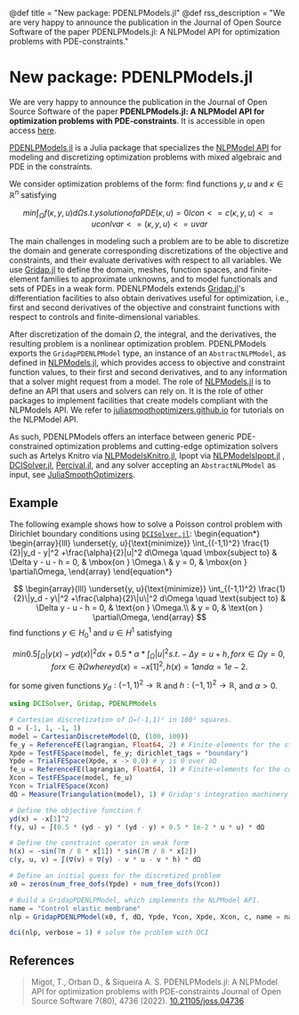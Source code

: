 @def title = "New package: PDENLPModels.jl"
@def rss_description = "We are very happy to announce the publication in the Journal of Open Source Software of the paper PDENLPModels.jl: A NLPModel API for optimization problems with PDE-constraints."

# New package: PDENLPModels.jl

We are very happy to announce the publication in the Journal of Open Source Software of the paper **PDENLPModels.jl: A NLPModel API for optimization problems with PDE-constraints**. It is accessible in open access [here](https://joss.theoj.org/papers/10.21105/joss.04736).

[PDENLPModels.jl](https://github.com/JuliaSmoothOptimizers/PDENLPModels.jl) is a Julia package that specializes the [NLPModel API](https://github.com/JuliaSmoothOptimizers/NLPModels.jl) for modeling and discretizing optimization problems with mixed algebraic and PDE in the constraints.

We consider optimization problems of the form: find functions $y, u$ and $κ \in \mathbb{R}^n$ satisfying
```math
min      ∫_Ω​ f(κ,y,u) dΩ​
s.t.     y solution of a PDE(κ,u)=0
         lcon <= c(κ,y,u) <= ucon
         lvar <= (κ,y,u)  <= uvar
```

The main challenges in modeling such a problem are to be able to discretize the domain and generate corresponding discretizations of the objective and constraints, and their evaluate derivatives with respect to all variables.
We use [Gridap.jl](https://github.com/gridap/Gridap.jl) to define the domain, meshes, function spaces, and finite-element families to approximate unknowns, and to model functionals and sets of PDEs in a weak form. 
PDENLPModels extends [Gridap.jl](https://github.com/gridap/Gridap.jl)'s differentiation facilities to also obtain derivatives useful for optimization, i.e., first and second derivatives of the objective and constraint functions with respect to controls and finite-dimensional variables.

After discretization of the domain $\Omega$, the integral, and the derivatives, the resulting problem is a nonlinear optimization problem.
PDENLPModels exports the `GridapPDENLPModel` type, an instance of an `AbstractNLPModel`, as defined in [NLPModels.jl](https://github.com/JuliaSmoothOptimizers/NLPModels.jl), which provides access to objective and constraint function values, to their first and second derivatives, and to any information that a solver might request from a model. 
The role of [NLPModels.jl](https://github.com/JuliaSmoothOptimizers/NLPModels.jl) is to define an API that users and solvers can rely on. It is the role of other packages to implement facilities that create models compliant with the NLPModels API. We refer to [juliasmoothoptimizers.github.io](https://juliasmoothoptimizers.github.io) for tutorials on the NLPModel API.

As such, PDENLPModels offers an interface between generic PDE-constrained optimization problems and cutting-edge optimization solvers such as Artelys Knitro via [NLPModelsKnitro.jl](https://github.com/JuliaSmoothOptimizers/NLPModelsKnitro.jl), Ipopt via [NLPModelsIpopt.jl](https://github.com/JuliaSmoothOptimizers/NLPModelsIpopt.jl) , [DCISolver.jl](https://github.com/JuliaSmoothOptimizers/DCISolver.jl), [Percival.jl](https://github.com/JuliaSmoothOptimizers/Percival.jl), and any solver accepting an `AbstractNLPModel` as input, see [JuliaSmoothOptimizers](https://juliasmoothoptimizers.github.io).

## Example

The following example shows how to solve a Poisson control problem with Dirichlet boundary conditions using [`DCISolver.jl`](https://github.com/JuliaSmoothOptimizers/DCISolver.jl):
\begin{equation*}
  \begin{array}{lll}
    \underset{y, u}{\text{minimize}} \int_{(-1,1)^2} \frac{1}{2}\|y_d - y\|^2 +\frac{\alpha}{2}\|u\|^2 d\Omega \quad \mbox{subject to} & \Delta y - u - h = 0, & \mbox{on } \Omega.\\
    & y = 0, & \mbox{on } \partial\Omega,
  \end{array}
\end{equation*}

$$
  \begin{array}{lll}
    \underset{y, u}{\text{minimize}} \int_{(-1,1)^2} \frac{1}{2}\|y_d - y\|^2 +\frac{\alpha}{2}\|u\|^2 d\Omega \quad \text{subject to} & \Delta y - u - h = 0, & \text{on } \Omega.\\
    & y = 0, & \text{on } \partial\Omega,
  \end{array}
$$
find functions $y \in H^1_0$ and $u \in H^1$ satisfying
```math
min   0.5 ∫_Ω​ |y(x) - yd(x)|^2dx + 0.5 * α * ∫_Ω​ |u|^2
s.t.          -Δy = u + h,   for    x ∈  Ω
               y  = 0,       for    x ∈ ∂Ω
where yd(x) = -x[1]^2, h(x) = 1 and α = 1e-2.
```
for some given functions $y_d:(-1,1)^2 \rightarrow \mathbb{R}$ and $h:(-1,1)^2 \rightarrow \mathbb{R}$, and $\alpha > 0$.

```julia
using DCISolver, Gridap, PDENLPModels

# Cartesian discretization of Ω=(-1,1)² in 100² squares.
Ω = (-1, 1, -1, 1)
model = CartesianDiscreteModel(Ω, (100, 100))
fe_y = ReferenceFE(lagrangian, Float64, 2) # Finite-elements for the state
Xpde = TestFESpace(model, fe_y; dirichlet_tags = "boundary")
Ypde = TrialFESpace(Xpde, x -> 0.0) # y is 0 over ∂Ω
fe_u = ReferenceFE(lagrangian, Float64, 1) # Finite-elements for the control
Xcon = TestFESpace(model, fe_u)
Ycon = TrialFESpace(Xcon)
dΩ = Measure(Triangulation(model), 1) # Gridap's integration machinery

# Define the objective function f
yd(x) = -x[1]^2
f(y, u) = ∫(0.5 * (yd - y) * (yd - y) + 0.5 * 1e-2 * u * u) * dΩ

# Define the constraint operator in weak form
h(x) = -sin(7π / 8 * x[1]) * sin(7π / 8 * x[2])
c(y, u, v) = ∫(∇(v) ⊙ ∇(y) - v * u - v * h) * dΩ

# Define an initial guess for the discretized problem
x0 = zeros(num_free_dofs(Ypde) + num_free_dofs(Ycon))

# Build a GridapPDENLPModel, which implements the NLPModel API.
name = "Control elastic membrane"
nlp = GridapPDENLPModel(x0, f, dΩ, Ypde, Ycon, Xpde, Xcon, c, name = name)

dci(nlp, verbose = 1) # solve the problem with DCI
```

## References

> Migot, T., Orban D., & Siqueira A. S.
> PDENLPModels.jl: A NLPModel API for optimization problems with PDE-constraints
> Journal of Open Source Software 7(80), 4736 (2022).
> [10.21105/joss.04736](https://doi.org/10.21105/joss.04736)
